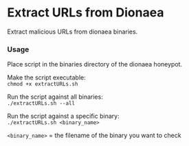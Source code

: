 # Extract URLs from Dionaea
Extract malicious URLs from dionaea binaries.

### Usage
Place script in the binaries directory of the dionaea honeypot.

Make the script executable: <br/>
```chmod +x extractURLs.sh``` <br/>

Run the script against all binaries: <br/>
```./extractURLs.sh --all```

Run the script against a specific binary: <br/>
```./extractURLs.sh <binary_name>```<br/>

`<binary_name>` = the filename of the binary you want to check

